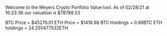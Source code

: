 Welcome to the Meyers Crypto Portfolio Value tool. 
As of 02/28/21 at 16:23:36 our valuation is $78788.53 

BTC Price = $45276.01
 ETH Price = $1418.98
BTC Holdings = 0.98BTC
 ETH holdings = 24.255477532ETH 
